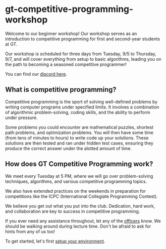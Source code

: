 # gt-competitive-programming-workshop

Welcome to our beginner workshop! Our workshop serves as an introduction to competitive programming for first and second-year students at GT.

Our workshop is scheduled for three days from Tuesday, 9/5 to Thursday, 9/7, and will cover everything from setup to basic algorithms, leading you on the path to becoming a seasoned competitive programmer!

You can find our [discord here](https://discord.gg/QYR3XDgda7).

## What is competitive programming?

Competitive programming is the sport of solving well-defined problems by writing computer programs under specified limits. It involves a combination of algorithmic problem-solving, coding skills, and the ability to perform under pressure. 

Some problems you could encounter are mathematical puzzles, shortest path problems, and optimization problems. You will then have some time (from tens of minutes to hours) to write code up your solutions. These solutions are then tested and ran under hidden test cases, ensuring they produce the correct answer under the alotted amount of time.

## How does GT Competitive Programming work?

We meet every Tuesday at 5 PM, where we will go over problem-solving techniques, algorithms, and various competitive programming topics.

We also have extended practices on the weekends in preparation for competitions like the ICPC (International Collegiate Programming Contest).

We believe you get out what you put into the club. Dedication, hard work, and collaboration are key to success in competitive programming.

If you ever need any assistance throughout, let any of the [officers](./appendix/officers.md) know. We should be walking around during lecture time. Don't be afraid to ask for hints from any of us too!

To get started, let's first [setup your environment](./1_setup.md).
